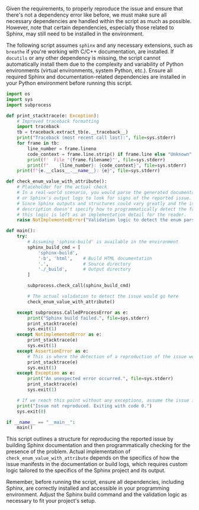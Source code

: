 Given the requirements, to properly reproduce the issue and ensure that there's not a dependency error like before, we must make sure all necessary dependencies are handled within the script as much as possible. However, note that certain dependencies, especially those related to Sphinx, may still need to be installed in the environment.

The following script assumes `sphinx` and any necessary extensions, such as `breathe` if you're working with C/C++ documentation, are installed. If `docutils` or any other dependency is missing, the script cannot automatically install them due to the complexity and variability of Python environments (virtual environments, system Python, etc.). Ensure all required Sphinx and documentation-related dependencies are installed in your Python environment before running this script.

```python
import os
import sys
import subprocess

def print_stacktrace(e: Exception):
    # Improved traceback formatting
    import traceback
    tb = traceback.extract_tb(e.__traceback__)
    print("Traceback (most recent call last):", file=sys.stderr)
    for frame in tb:
        line_number = frame.lineno
        code_context = frame.line.strip() if frame.line else "Unknown"
        print(f'  File "{frame.filename}"', file=sys.stderr)
        print(f"    {line_number}: {code_context}", file=sys.stderr)
    print(f"{e.__class__.__name__}: {e}", file=sys.stderr)

def check_enum_value_with_attribute():
    # Placeholder for the actual check
    # In a real-world scenario, you would parse the generated documentation
    # or Sphinx's output logs to look for signs of the reported issue.
    # Since Sphinx outputs and structures could vary greatly and the issue
    # description doesn't specify how to programmatically detect the failure,
    # this logic is left as an implementation detail for the reader.
    raise NotImplementedError("Validation logic to detect the enum parsing issue is not implemented.")

def main():
    try:
        # Assuming 'sphinx-build' is available in the environment
        sphinx_build_cmd = [
            'sphinx-build',
            '-b', 'html',    # Build HTML documentation
            '.',             # Source directory
            './_build',      # Output directory
        ]

        subprocess.check_call(sphinx_build_cmd)

        # The actual validation to detect the issue would go here
        check_enum_value_with_attribute()

    except subprocess.CalledProcessError as e:
        print("Sphinx build failed.", file=sys.stderr)
        print_stacktrace(e)
        sys.exit(1)
    except NotImplementedError as e:
        print_stacktrace(e)
        sys.exit(1)
    except AssertionError as e:
        # This is where the detection of a reproduction of the issue would be reported.
        print_stacktrace(e)
        sys.exit(1)
    except Exception as e:
        print("An unexpected error occurred.", file=sys.stderr)
        print_stacktrace(e)
        sys.exit(1)

    # If we reach this point without any exceptions, assume the issue is fixed/not reproduced.
    print("Issue not reproduced. Exiting with code 0.")
    sys.exit(0)

if __name__ == "__main__":
    main()
```

This script outlines a structure for reproducing the reported issue by building Sphinx documentation and then programmatically checking for the presence of the problem. Actual implementation of `check_enum_value_with_attribute` depends on the specifics of how the issue manifests in the documentation or build logs, which requires custom logic tailored to the specifics of the Sphinx project and its output.

Remember, before running the script, ensure all dependencies, including Sphinx, are correctly installed and accessible in your programming environment. Adjust the Sphinx build command and the validation logic as necessary to fit your project's setup.